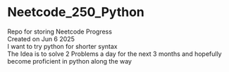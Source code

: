 # Neetcode_250_Python
Repo for storing Neetcode Progress <br>
Created on Jun 6 2025 <br>
I want to try python for shorter syntax <br>
The Idea is to solve 2 Problems a day for the next 3 months and hopefully become proficient in python along the way
